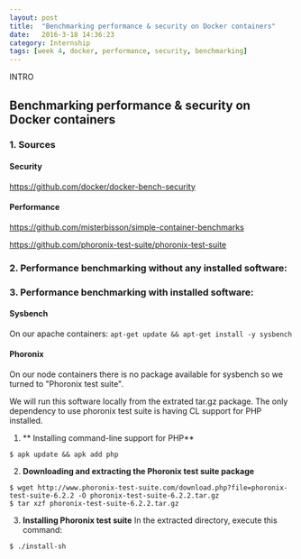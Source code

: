 ```yaml
---
layout: post
title:  "Benchmarking performance & security on Docker containers"
date:   2016-3-18 14:36:23
category: Internship
tags: [week 4, docker, performance, security, benchmarking]
---
```



INTRO

<!--more-->

## Benchmarking performance & security on Docker containers

### 1. Sources

#### Security
https://github.com/docker/docker-bench-security

#### Performance
https://github.com/misterbisson/simple-container-benchmarks

https://github.com/phoronix-test-suite/phoronix-test-suite


### 2. Performance benchmarking without any installed software:

### 3. Performance benchmarking with installed software:

#### Sysbench

On our apache containers: `apt-get update && apt-get install -y sysbench`


#### Phoronix

On our node containers there is no package available for sysbench so we turned to "Phoronix test suite".

We will run this software locally from the extrated tar.gz package. The only dependency to use phoronix test suite is having CL support for PHP installed.

1. ** Installing command-line support for PHP**

```shell
$ apk update && apk add php
```
2. **Downloading and extracting the Phoronix test suite package**

```shell
$ wget http://www.phoronix-test-suite.com/download.php?file=phoronix-test-suite-6.2.2 -O phoronix-test-suite-6.2.2.tar.gz
$ tar xzf phoronix-test-suite-6.2.2.tar.gz
```

3. **Installing Phoronix test suite**
In the extracted directory, execute this command:
```shell
$ ./install-sh
```





